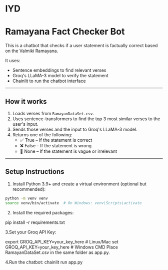 # IYD
# Ramayana Fact Checker Bot

This is a chatbot that checks if a user statement is factually correct based on the Valmiki Ramayana.

It uses:
- Sentence embeddings to find relevant verses
- Groq's LLaMA-3 model to verify the statement
- Chainlit to run the chatbot interface

---

## How it works

1. Loads verses from `RamayanDataSet.csv`.
2. Uses sentence-transformers to find the top 3 most similar verses to the user's input.
3. Sends those verses and the input to Groq's LLaMA-3 model.
4. Returns one of the following:
   - ✅ True – If the statement is correct
   - ❌ False – If the statement is wrong
   - 🤔 None – If the statement is vague or irrelevant

---

## Setup Instructions

1. Install Python 3.9+ and create a virtual environment (optional but recommended):

```bash
python -m venv venv
source venv/bin/activate  # On Windows: venv\Scripts\activate
```
2. Install the required packages:


pip install -r requirements.txt

3.Set your Groq API Key:


export GROQ_API_KEY=your_key_here  # Linux/Mac
set GROQ_API_KEY=your_key_here     # Windows CMD
Place RamayanDataSet.csv in the same folder as app.py.

4.Run the chatbot:
   chainlit run app.py
